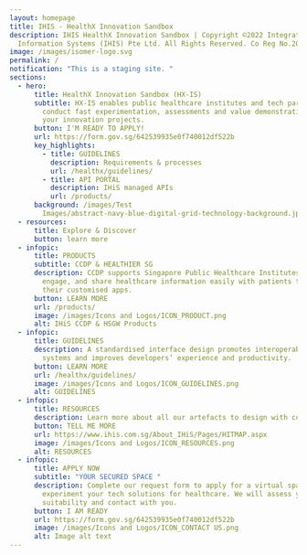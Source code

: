 ```yaml
---
layout: homepage
title: IHIS - HealthX Innovation Sandbox
description: IHIS HealthX Innovation Sandbox | Copyright ©2022 Integrated Health
  Information Systems (IHIS) Pte Ltd. All Rights Reserved. Co Reg No.200814464H
image: /images/isomer-logo.svg
permalink: /
notification: "This is a staging site. "
sections:
  - hero:
      title: HealthX Innovation Sandbox (HX-IS)
      subtitle: HX-IS enables public healthcare institutes and tech partners to
        conduct fast experimentation, assessments and value demonstrations for
        your innovation projects.
      button: I'M READY TO APPLY!
      url: https://form.gov.sg/642539935e0f740012df522b
      key_highlights:
        - title: GUIDELINES
          description: Requirements & processes
          url: /healthx/guidelines/
        - title: API PORTAL
          description: IHiS managed APIs
          url: /products/
      background: /images/Test
        Images/abstract-navy-blue-digital-grid-technology-background.jpeg
  - resources:
      title: Explore & Discover
      button: learn more
  - infopic:
      title: PRODUCTS
      subtitle: CCDP & HEALTHIER SG
      description: CCDP supports Singapore Public Healthcare Institutes to digitise,
        engage, and share healthcare information easily with patients through
        their customised apps.
      button: LEARN MORE
      url: /products/
      image: /images/Icons and Logos/ICON_PRODUCT.png
      alt: IHiS CCDP & HSGW Products
  - infopic:
      title: GUIDELINES
      description: A standardised interface design promotes interoperability between
        systems and improves developers’ experience and productivity.
      button: LEARN MORE
      url: /healthx/guidelines/
      image: /images/Icons and Logos/ICON_GUIDELINES.png
      alt: GUIDELINES
  - infopic:
      title: RESOURCES
      description: Learn more about all our artefacts to design with compliance.
      button: TELL ME MORE
      url: https://www.ihis.com.sg/About_IHiS/Pages/HITMAP.aspx
      image: /images/Icons and Logos/ICON_RESOURCES.png
      alt: RESOURCES
  - infopic:
      title: APPLY NOW
      subtitle: "YOUR SECURED SPACE "
      description: Complete our request form to apply for a virtual space to
        experiment your tech solutions for healthcare. We will assess your
        suitability and contact with you.
      button: I AM READY
      url: https://form.gov.sg/642539935e0f740012df522b
      image: /images/Icons and Logos/ICON_CONTACT US.png
      alt: Image alt text
---
```

